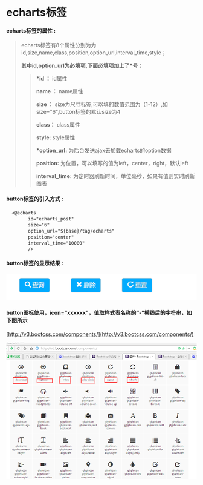 # echarts**标签**

#### echarts**标签的属性 :**

> echarts标签有8个属性分别为为id,size,name,class,position,option_url,interval_time,style；
>
> **其中id,option_url为必填项,下面必填项加上了\*号**；
>
> > **\*id ：** id属性
> >
> > **name ：** name属性
> >
> > **size ：** size为尺寸标签,可以填的数值范围为（1-12）,如size="6",button标签的默认size为4
> >
> > **class：** class属性
> >
> > **style:** style属性
> >
> > **\*option_url:** 为后台发送ajax去加载echarts的option数据
> >
> > **position:** 为位置，可以填写的值为left，center，right，默认left
> >
> > **interval_time:** 为定时器刷新时间，单位毫秒，如果有值则实时刷新图表


#### button标签的引入方式 :

```
  <@echarts 
		id="echarts_post" 
		size="6" 
		option_url="${base}/tag/echarts" 
		position="center"
		interval_time="10000"		
		/>
```

#### button标签的显示结果 :

![](/assets/button.png)

#### button图标使用，icon="xxxxxx"，值取样式表名称的“-”横线后的字符串，如下图所示

[http://v3.bootcss.com/components/](http://v3.bootcss.com/components/)

![](/assets/icon-font03.png)



